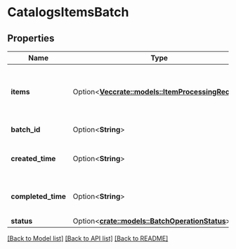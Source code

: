 # CatalogsItemsBatch

## Properties

Name | Type | Description | Notes
------------ | ------------- | ------------- | -------------
**items** | Option<[**Vec<crate::models::ItemProcessingRecord>**](ItemProcessingRecord.md)> | Array with the catalogs items processing records part of the catalogs items batch | [optional]
**batch_id** | Option<**String**> | Id of the catalogs items batch | [optional]
**created_time** | Option<**String**> | Time of the batch creation: YYYY-MM-DD'T'hh:mm:ssTZD | [optional][readonly]
**completed_time** | Option<**String**> | Time of the batch completion: YYYY-MM-DD'T'hh:mm:ssTZD | [optional][readonly]
**status** | Option<[**crate::models::BatchOperationStatus**](BatchOperationStatus.md)> |  | [optional]

[[Back to Model list]](../README.md#documentation-for-models) [[Back to API list]](../README.md#documentation-for-api-endpoints) [[Back to README]](../README.md)


